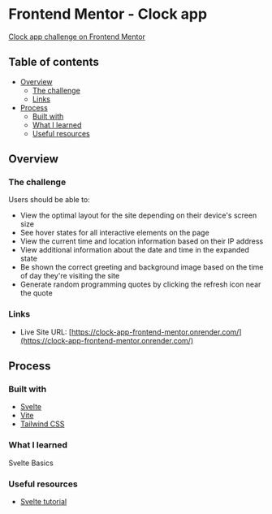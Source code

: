 # Frontend Mentor - Clock app

[Clock app challenge on Frontend Mentor](https://www.frontendmentor.io/challenges/clock-app-LMFaxFwrM)

## Table of contents

- [Overview](#overview)
  - [The challenge](#the-challenge)
  - [Links](#links)
- [Process](#my-process)
  - [Built with](#built-with)
  - [What I learned](#what-i-learned)
  - [Useful resources](#useful-resources)

## Overview

### The challenge

Users should be able to:

- View the optimal layout for the site depending on their device's screen size
- See hover states for all interactive elements on the page
- View the current time and location information based on their IP address
- View additional information about the date and time in the expanded state
- Be shown the correct greeting and background image based on the time of day they're visiting the site
- Generate random programming quotes by clicking the refresh icon near the quote

### Links

- Live Site URL: [https://clock-app-frontend-mentor.onrender.com/](https://clock-app-frontend-mentor.onrender.com/)

## Process

### Built with

- [Svelte](https://svelte.dev/)
- [Vite](https://vitejs.dev/)
- [Tailwind CSS](https://tailwindcss.com/)

### What I learned

Svelte Basics

### Useful resources

- [Svelte tutorial](https://learn.svelte.dev/tutorial/welcome-to-svelte)
